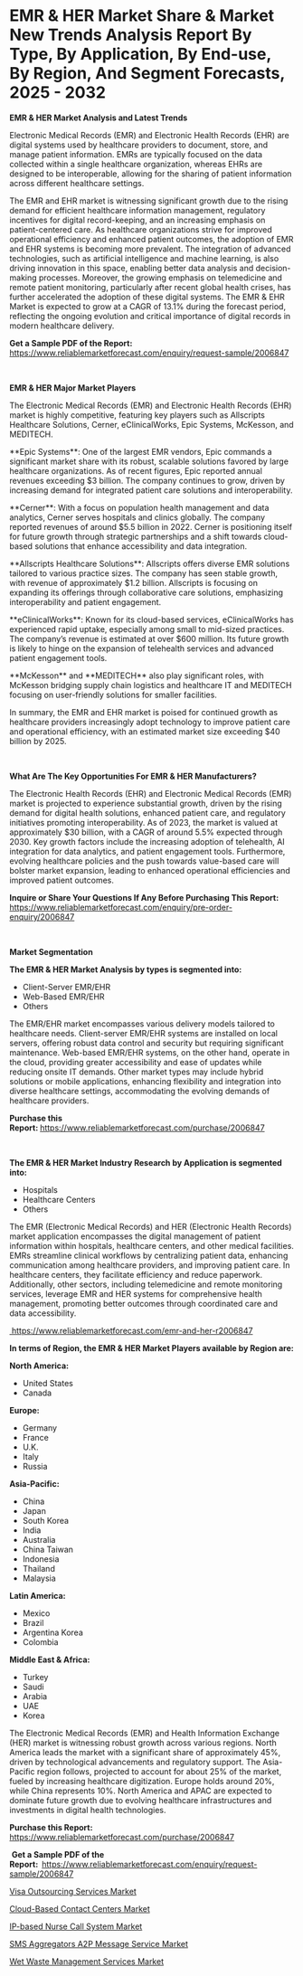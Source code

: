<p><h1>EMR & HER Market Share & Market New Trends Analysis Report By Type, By Application, By End-use, By Region, And Segment Forecasts, 2025 - 2032</h1></p><p><strong>EMR & HER Market Analysis and Latest Trends</strong></p>
<p><p>Electronic Medical Records (EMR) and Electronic Health Records (EHR) are digital systems used by healthcare providers to document, store, and manage patient information. EMRs are typically focused on the data collected within a single healthcare organization, whereas EHRs are designed to be interoperable, allowing for the sharing of patient information across different healthcare settings. </p><p>The EMR and EHR market is witnessing significant growth due to the rising demand for efficient healthcare information management, regulatory incentives for digital record-keeping, and an increasing emphasis on patient-centered care. As healthcare organizations strive for improved operational efficiency and enhanced patient outcomes, the adoption of EMR and EHR systems is becoming more prevalent. The integration of advanced technologies, such as artificial intelligence and machine learning, is also driving innovation in this space, enabling better data analysis and decision-making processes. Moreover, the growing emphasis on telemedicine and remote patient monitoring, particularly after recent global health crises, has further accelerated the adoption of these digital systems. The EMR & EHR Market is expected to grow at a CAGR of 13.1% during the forecast period, reflecting the ongoing evolution and critical importance of digital records in modern healthcare delivery.</p></p>
<p><strong>Get a Sample PDF of the Report:&nbsp;</strong> <a href="https://www.reliablemarketforecast.com/enquiry/request-sample/2006847?utm_campaign=2130&utm_medium=2&utm_source=Github&utm_content=ia&utm_term=11032025&utm_id=emr-her">https://www.reliablemarketforecast.com/enquiry/request-sample/2006847</a></p>
<p>&nbsp;</p>
<p><strong>EMR & HER Major Market Players</strong></p>
<p><p>The Electronic Medical Records (EMR) and Electronic Health Records (EHR) market is highly competitive, featuring key players such as Allscripts Healthcare Solutions, Cerner, eClinicalWorks, Epic Systems, McKesson, and MEDITECH. </p><p>**Epic Systems**: One of the largest EMR vendors, Epic commands a significant market share with its robust, scalable solutions favored by large healthcare organizations. As of recent figures, Epic reported annual revenues exceeding $3 billion. The company continues to grow, driven by increasing demand for integrated patient care solutions and interoperability.</p><p>**Cerner**: With a focus on population health management and data analytics, Cerner serves hospitals and clinics globally. The company reported revenues of around $5.5 billion in 2022. Cerner is positioning itself for future growth through strategic partnerships and a shift towards cloud-based solutions that enhance accessibility and data integration.</p><p>**Allscripts Healthcare Solutions**: Allscripts offers diverse EMR solutions tailored to various practice sizes. The company has seen stable growth, with revenue of approximately $1.2 billion. Allscripts is focusing on expanding its offerings through collaborative care solutions, emphasizing interoperability and patient engagement.</p><p>**eClinicalWorks**: Known for its cloud-based services, eClinicalWorks has experienced rapid uptake, especially among small to mid-sized practices. The company’s revenue is estimated at over $600 million. Its future growth is likely to hinge on the expansion of telehealth services and advanced patient engagement tools.</p><p>**McKesson** and **MEDITECH** also play significant roles, with McKesson bridging supply chain logistics and healthcare IT and MEDITECH focusing on user-friendly solutions for smaller facilities.</p><p>In summary, the EMR and EHR market is poised for continued growth as healthcare providers increasingly adopt technology to improve patient care and operational efficiency, with an estimated market size exceeding $40 billion by 2025.</p></p>
<p>&nbsp;</p>
<p><strong>What Are The Key Opportunities For EMR & HER Manufacturers?</strong></p>
<p><p>The Electronic Health Records (EHR) and Electronic Medical Records (EMR) market is projected to experience substantial growth, driven by the rising demand for digital health solutions, enhanced patient care, and regulatory initiatives promoting interoperability. As of 2023, the market is valued at approximately $30 billion, with a CAGR of around 5.5% expected through 2030. Key growth factors include the increasing adoption of telehealth, AI integration for data analytics, and patient engagement tools. Furthermore, evolving healthcare policies and the push towards value-based care will bolster market expansion, leading to enhanced operational efficiencies and improved patient outcomes.</p></p>
<p><strong>Inquire or Share Your Questions If Any Before Purchasing This Report:</strong> <a href="https://www.reliablemarketforecast.com/enquiry/pre-order-enquiry/2006847?utm_campaign=2130&utm_medium=2&utm_source=Github&utm_content=ia&utm_term=11032025&utm_id=emr-her">https://www.reliablemarketforecast.com/enquiry/pre-order-enquiry/2006847</a></p>
<p>&nbsp;</p>
<p><strong>Market Segmentation</strong></p>
<p><strong>The EMR & HER Market Analysis by types is segmented into:</strong></p>
<p><ul><li>Client-Server EMR/EHR</li><li>Web-Based EMR/EHR</li><li>Others</li></ul></p>
<p><p>The EMR/EHR market encompasses various delivery models tailored to healthcare needs. Client-server EMR/EHR systems are installed on local servers, offering robust data control and security but requiring significant maintenance. Web-based EMR/EHR systems, on the other hand, operate in the cloud, providing greater accessibility and ease of updates while reducing onsite IT demands. Other market types may include hybrid solutions or mobile applications, enhancing flexibility and integration into diverse healthcare settings, accommodating the evolving demands of healthcare providers.</p></p>
<p><strong>Purchase this Report:&nbsp;</strong><a href="https://www.reliablemarketforecast.com/purchase/2006847?utm_campaign=2130&utm_medium=2&utm_source=Github&utm_content=ia&utm_term=11032025&utm_id=emr-her">https://www.reliablemarketforecast.com/purchase/2006847</a></p>
<p>&nbsp;</p>
<p><strong>The EMR & HER Market Industry Research by Application is segmented into:</strong></p>
<p><ul><li>Hospitals</li><li>Healthcare Centers</li><li>Others</li></ul></p>
<p><p>The EMR (Electronic Medical Records) and HER (Electronic Health Records) market application encompasses the digital management of patient information within hospitals, healthcare centers, and other medical facilities. EMRs streamline clinical workflows by centralizing patient data, enhancing communication among healthcare providers, and improving patient care. In healthcare centers, they facilitate efficiency and reduce paperwork. Additionally, other sectors, including telemedicine and remote monitoring services, leverage EMR and HER systems for comprehensive health management, promoting better outcomes through coordinated care and data accessibility.</p></p>
<p><a href="https://www.reliablemarketforecast.com/emr-and-her-r2006847?utm_campaign=2130&utm_medium=2&utm_source=Github&utm_content=ia&utm_term=11032025&utm_id=emr-her">&nbsp;https://www.reliablemarketforecast.com/emr-and-her-r2006847</a></p>
<p><strong>In terms of Region, the EMR & HER Market Players available by Region are:</strong></p>
<p>
    <p> <strong> North America: </strong>
        <ul>
            <li>United States</li>
            <li>Canada</li>
        </ul>
        </p> 
    <p> <strong> Europe: </strong>
        <ul>
            <li>Germany</li>
            <li>France</li>
            <li>U.K.</li>
            <li>Italy</li>
            <li>Russia</li>
        </ul>
        </p> 
    <p> <strong> Asia-Pacific: </strong>
        <ul>
            <li>China</li>
            <li>Japan</li>
            <li>South Korea</li>
            <li>India</li>
            <li>Australia</li>
            <li>China Taiwan</li>
            <li>Indonesia</li>
            <li>Thailand</li>
            <li>Malaysia</li>
        </ul>
        </p> 
    <p> <strong> Latin America: </strong>
        <ul>
            <li>Mexico</li>
            <li>Brazil</li>
            <li>Argentina Korea</li>
            <li>Colombia</li>
        </ul>
        </p> 
    <p> <strong> Middle East & Africa: </strong>
        <ul>
            <li>Turkey</li>
            <li>Saudi</li>
            <li>Arabia</li>
            <li>UAE</li>
            <li>Korea</li>
        </ul>
    </p>
    </p>
<p><p>The Electronic Medical Records (EMR) and Health Information Exchange (HER) market is witnessing robust growth across various regions. North America leads the market with a significant share of approximately 45%, driven by technological advancements and regulatory support. The Asia-Pacific region follows, projected to account for about 25% of the market, fueled by increasing healthcare digitization. Europe holds around 20%, while China represents 10%. North America and APAC are expected to dominate future growth due to evolving healthcare infrastructures and investments in digital health technologies.</p></p>
<p><strong>Purchase this Report: </strong><a href="https://www.reliablemarketforecast.com/purchase/2006847?utm_campaign=2130&utm_medium=2&utm_source=Github&utm_content=ia&utm_term=11032025&utm_id=emr-her">https://www.reliablemarketforecast.com/purchase/2006847</a></p>
<p>&nbsp;<strong>Get a Sample PDF of the Report:&nbsp;&nbsp;</strong><a href="https://www.reliablemarketforecast.com/enquiry/request-sample/2006847?utm_campaign=2130&utm_medium=2&utm_source=Github&utm_content=ia&utm_term=11032025&utm_id=emr-her">https://www.reliablemarketforecast.com/enquiry/request-sample/2006847</a></p>
<p><strong></strong></p>
<p><p><a href="https://github.com/fontshatintj/Market-Research-Report-List-1/blob/main/visa-outsourcing-services-market.md?utm_campaign=2130&utm_medium=2&utm_source=Github&utm_content=ia&utm_term=11032025&utm_id=emr-her">Visa Outsourcing Services Market</a></p><p><a href="https://github.com/sphaabrose/Market-Research-Report-List-1/blob/main/cloud-based-contact-centers-market.md?utm_campaign=2130&utm_medium=2&utm_source=Github&utm_content=ia&utm_term=11032025&utm_id=emr-her">Cloud-Based Contact Centers Market</a></p><p><a href="https://github.com/firdwsermald/Market-Research-Report-List-1/blob/main/ip-based-nurse-call-system-market.md?utm_campaign=2130&utm_medium=2&utm_source=Github&utm_content=ia&utm_term=11032025&utm_id=emr-her">IP-based Nurse Call System Market</a></p><p><a href="https://github.com/wilzeryammy/Market-Research-Report-List-1/blob/main/sms-aggregators-a2p-message-service-market.md?utm_campaign=2130&utm_medium=2&utm_source=Github&utm_content=ia&utm_term=11032025&utm_id=emr-her">SMS Aggregators A2P Message Service Market</a></p><p><a href="https://github.com/etapaqanee/Market-Research-Report-List-1/blob/main/wet-waste-management-services-market.md?utm_campaign=2130&utm_medium=2&utm_source=Github&utm_content=ia&utm_term=11032025&utm_id=emr-her">Wet Waste Management Services Market</a></p></p>
